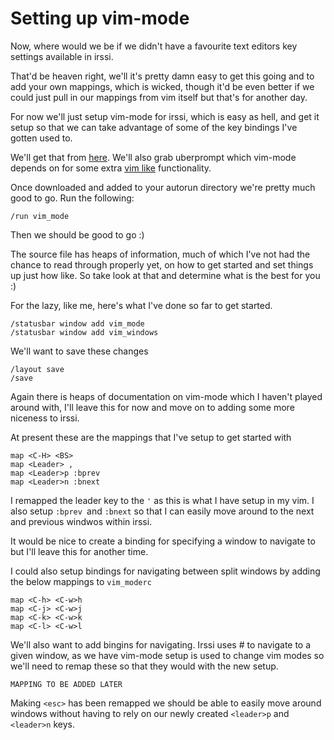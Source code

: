Setting up vim-mode
===================

Now, where would we be if we didn't have a favourite text editors key settings
available in irssi.

That'd be heaven right, we'll it's pretty damn easy to get this going and to
add your own mappings, which is wicked, though it'd be even better if we could
just pull in our mappings from vim itself but that's for another day.

For now we'll just setup vim-mode for irssi, which is easy as hell, and get it
setup so that we can take advantage of some of the key bindings I've gotten
used to.

We'll get that from
[here](http://raw.github.com/shabble/irssi-scripts/master/vim-mode/vim_mode.pl).
We'll also grab uberprompt which vim-mode depends on for some extra
[vim like](http://raw.github.com/shabble/irssi-scripts/master/prompt_info/uberprompt.pl)
functionality.

Once downloaded and added to your autorun directory we're pretty much good to
go. Run the following:

    /run vim_mode

Then we should be good to go :)

The source file has heaps of information, much of which I've not had the chance
to read through properly yet, on how to get started and set things up just how
like. So take look at that and determine what is the best for you :)

For the lazy, like me, here's what I've done so far to get started.

    /statusbar window add vim_mode
    /statusbar window add vim_windows

We'll want to save these changes

    /layout save
    /save

Again there is heaps of documentation on vim-mode which I haven't played around
with, I'll leave this for now and move on to adding some more niceness to
irssi.

At present these are the mappings that I've setup to get started with

    map <C-H> <BS>
    map <Leader> ,
    map <Leader>p :bprev
    map <Leader>n :bnext
 
 I remapped the leader key to the `'` as this is what I have setup in my vim. I
 also setup `:bprev `and `:bnext` so that I can easily move around to the next
 and previous windwos within irssi.

 It would be nice to create a binding for specifying a window to navigate to
 but I'll leave this for another time.

 I could also setup bindings for navigating between split windows by adding the below mappings to  `vim_moderc`

    map <C-h> <C-w>h
    map <C-j> <C-w>j
    map <C-k> <C-w>k
    map <C-l> <C-w>l

We'll also want to add bingins for navigating. Irssi uses <ESC> # to navigate
to a given window, as we have vim-mode setup <ESC> is used to change vim modes
so we'll need to remap these so that they would with the new setup.

    MAPPING TO BE ADDED LATER

Making `<esc>` has been remapped we should be able to easily move around
windows without having to rely on our newly created `<leader>p` and `<leader>n`
keys.
